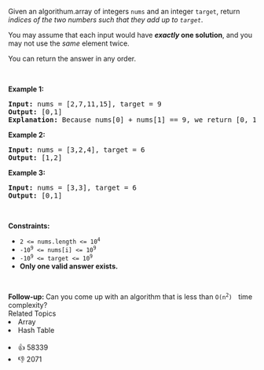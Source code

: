 <p>Given an algorithum.array of integers <code>nums</code>&nbsp;and an integer <code>target</code>, return <em>indices of the two numbers such that they add up to <code>target</code></em>.</p>

<p>You may assume that each input would have <strong><em>exactly</em> one solution</strong>, and you may not use the <em>same</em> element twice.</p>

<p>You can return the answer in any order.</p>

<p>&nbsp;</p> 
<p><strong class="example">Example 1:</strong></p>

<pre>
<strong>Input:</strong> nums = [2,7,11,15], target = 9
<strong>Output:</strong> [0,1]
<strong>Explanation:</strong> Because nums[0] + nums[1] == 9, we return [0, 1].
</pre>

<p><strong class="example">Example 2:</strong></p>

<pre>
<strong>Input:</strong> nums = [3,2,4], target = 6
<strong>Output:</strong> [1,2]
</pre>

<p><strong class="example">Example 3:</strong></p>

<pre>
<strong>Input:</strong> nums = [3,3], target = 6
<strong>Output:</strong> [0,1]
</pre>

<p>&nbsp;</p> 
<p><strong>Constraints:</strong></p>

<ul> 
 <li><code>2 &lt;= nums.length &lt;= 10<sup>4</sup></code></li> 
 <li><code>-10<sup>9</sup> &lt;= nums[i] &lt;= 10<sup>9</sup></code></li> 
 <li><code>-10<sup>9</sup> &lt;= target &lt;= 10<sup>9</sup></code></li> 
 <li><strong>Only one valid answer exists.</strong></li> 
</ul>

<p>&nbsp;</p> 
<strong>Follow-up:&nbsp;</strong>Can you come up with an algorithm that is less than 
<code>O(n<sup>2</sup>)</code>
<font face="monospace">&nbsp;</font>time complexity?

<div><div>Related Topics</div><div><li>Array</li><li>Hash Table</li></div></div><br><div><li>👍 58339</li><li>👎 2071</li></div>